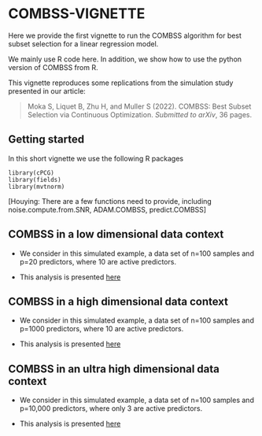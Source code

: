 # COMBSS-VIGNETTE

Here we provide the first vignette to run the COMBSS algorithm for best subset selection for a linear regression model.

We mainly use R code here. In addition, we show how to use the python version of COMBSS from R.


This vignette reproduces some replications from the simulation study presented in our article:

> Moka S, Liquet B, Zhu H, and Muller S (2022). COMBSS: Best Subset Selection via Continuous Optimization. *Submitted to arXiv*, 36 pages.


## Getting started

In this short vignette we use the following R packages

```
library(cPCG)
library(fields)
library(mvtnorm)
```
[Houying: There are a few functions need to provide, including noise.compute.from.SNR, ADAM.COMBSS, predict.COMBSS]

##  COMBSS in a low dimensional data context

- We consider in this simulated example, a data set of n=100 samples and p=20 predictors, where 10 are active predictors.

- This analysis is presented [here](/Low_dimensional_example.md)
 

## COMBSS in a high dimensional data context

- We consider in this simulated example, a data set of n=100 samples and p=1000 predictors, where 10 are active predictors.

- This analysis is presented [here](/High_dimensional_example.md)

## COMBSS in an ultra high dimensional data context

- We consider in this simulated example, a data set of n=100 samples and p=10,000 predictors, where only 3 are active predictors.

- This analysis is presented [here](/Ultra_High_dimensional_example.md)
